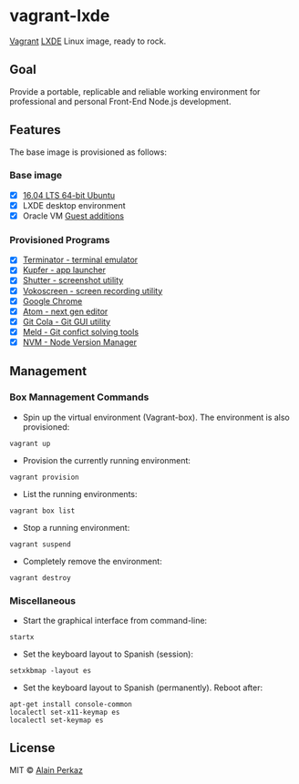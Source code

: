 # vagrant-lxde
[Vagrant](https://www.vagrantup.com/) [LXDE](http://lxde.org/) Linux image, ready to rock.

## Goal
Provide a portable, replicable and reliable working environment for professional and personal Front-End Node.js development.

## Features
The base image is provisioned as follows:

### Base image
- [X] [16.04 LTS 64-bit Ubuntu](https://bitbucket.org/janihur/ubuntu-1604-lxde-desktop)
- [X] LXDE desktop environment
- [X] Oracle VM [Guest additions](https://www.virtualbox.org/manual/ch04.html)

### Provisioned Programs
- [X]  [Terminator - terminal emulator](https://wiki.archlinux.org/index.php/Terminator)
- [X]  [Kupfer - app launcher](https://github.com/kupferlauncher/kupfer)
- [X]  [Shutter - screenshot utility](http://shutter-project.org/)
- [X]  [Vokoscreen - screen recording utility](https://github.com/vkohaupt/vokoscreen)
- [X]  [Google Chrome](https://www.google.com/chrome/index.html)
- [X]  [Atom - next gen editor](https://github.com/atom/atom)
- [X]  [Git Cola - Git GUI utility](https://git-cola.github.io/)
- [X]  [Meld - Git confict solving tools](http://meldmerge.org/)
- [X]  [NVM - Node Version Manager](https://github.com/creationix/nvm)

## Management
### Box Mannagement Commands
- Spin up the virtual environment (Vagrant-box). The environment is also provisioned:
```
vagrant up
```
- Provision the currently running environment:
```
vagrant provision
```
- List the running environments:
```
vagrant box list
```
- Stop a running environment:
```
vagrant suspend
```
- Completely remove the environment:
```
vagrant destroy
```
### Miscellaneous
- Start the graphical interface from command-line:
```
startx
```
- Set the keyboard layout to Spanish (session):
```
setxkbmap -layout es
```
- Set the keyboard layout to Spanish (permanently). Reboot after:
```
apt-get install console-common
localectl set-x11-keymap es
localectl set-keymap es
```
## License
MIT © [Alain Perkaz](https://aperkaz.github.io)
